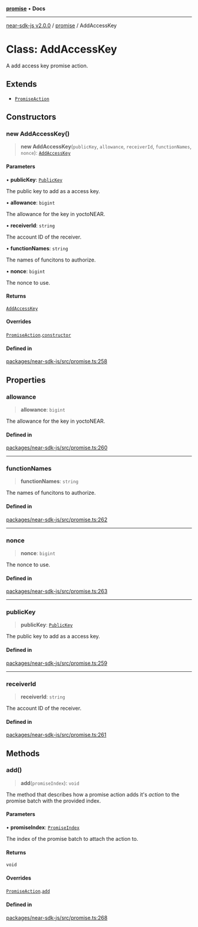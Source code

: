 [**promise**](../README.md) • **Docs**

***

[near-sdk-js v2.0.0](../../packages.md) / [promise](../README.md) / AddAccessKey

# Class: AddAccessKey

A add access key promise action.

## Extends

- [`PromiseAction`](PromiseAction.md)

## Constructors

### new AddAccessKey()

> **new AddAccessKey**(`publicKey`, `allowance`, `receiverId`, `functionNames`, `nonce`): [`AddAccessKey`](AddAccessKey.md)

#### Parameters

• **publicKey**: [`PublicKey`](../../types/public_key/classes/PublicKey.md)

The public key to add as a access key.

• **allowance**: `bigint`

The allowance for the key in yoctoNEAR.

• **receiverId**: `string`

The account ID of the receiver.

• **functionNames**: `string`

The names of funcitons to authorize.

• **nonce**: `bigint`

The nonce to use.

#### Returns

[`AddAccessKey`](AddAccessKey.md)

#### Overrides

[`PromiseAction`](PromiseAction.md).[`constructor`](PromiseAction.md#constructors)

#### Defined in

[packages/near-sdk-js/src/promise.ts:258](https://github.com/dim-daskalov/near-sdk-js/blob/cf610b7475ae1e74bbe6227c6e21559649e3c5c3/packages/near-sdk-js/src/promise.ts#L258)

## Properties

### allowance

> **allowance**: `bigint`

The allowance for the key in yoctoNEAR.

#### Defined in

[packages/near-sdk-js/src/promise.ts:260](https://github.com/dim-daskalov/near-sdk-js/blob/cf610b7475ae1e74bbe6227c6e21559649e3c5c3/packages/near-sdk-js/src/promise.ts#L260)

***

### functionNames

> **functionNames**: `string`

The names of funcitons to authorize.

#### Defined in

[packages/near-sdk-js/src/promise.ts:262](https://github.com/dim-daskalov/near-sdk-js/blob/cf610b7475ae1e74bbe6227c6e21559649e3c5c3/packages/near-sdk-js/src/promise.ts#L262)

***

### nonce

> **nonce**: `bigint`

The nonce to use.

#### Defined in

[packages/near-sdk-js/src/promise.ts:263](https://github.com/dim-daskalov/near-sdk-js/blob/cf610b7475ae1e74bbe6227c6e21559649e3c5c3/packages/near-sdk-js/src/promise.ts#L263)

***

### publicKey

> **publicKey**: [`PublicKey`](../../types/public_key/classes/PublicKey.md)

The public key to add as a access key.

#### Defined in

[packages/near-sdk-js/src/promise.ts:259](https://github.com/dim-daskalov/near-sdk-js/blob/cf610b7475ae1e74bbe6227c6e21559649e3c5c3/packages/near-sdk-js/src/promise.ts#L259)

***

### receiverId

> **receiverId**: `string`

The account ID of the receiver.

#### Defined in

[packages/near-sdk-js/src/promise.ts:261](https://github.com/dim-daskalov/near-sdk-js/blob/cf610b7475ae1e74bbe6227c6e21559649e3c5c3/packages/near-sdk-js/src/promise.ts#L261)

## Methods

### add()

> **add**(`promiseIndex`): `void`

The method that describes how a promise action adds it's _action_ to the promise batch with the provided index.

#### Parameters

• **promiseIndex**: [`PromiseIndex`](../../utils/type-aliases/PromiseIndex.md)

The index of the promise batch to attach the action to.

#### Returns

`void`

#### Overrides

[`PromiseAction`](PromiseAction.md).[`add`](PromiseAction.md#add)

#### Defined in

[packages/near-sdk-js/src/promise.ts:268](https://github.com/dim-daskalov/near-sdk-js/blob/cf610b7475ae1e74bbe6227c6e21559649e3c5c3/packages/near-sdk-js/src/promise.ts#L268)
